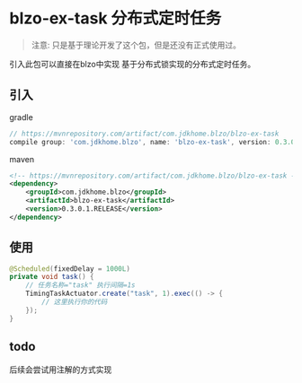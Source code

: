 # blzo-ex-task 分布式定时任务

> 注意: 只是基于理论开发了这个包，但是还没有正式使用过。

引入此包可以直接在blzo中实现 基于分布式锁实现的分布式定时任务。

## 引入

gradle
```groovy
// https://mvnrepository.com/artifact/com.jdkhome.blzo/blzo-ex-task
compile group: 'com.jdkhome.blzo', name: 'blzo-ex-task', version: 0.3.0.1.RELEASE
```

maven
```xml
<!-- https://mvnrepository.com/artifact/com.jdkhome.blzo/blzo-ex-task -->
<dependency>
    <groupId>com.jdkhome.blzo</groupId>
    <artifactId>blzo-ex-task</artifactId>
    <version>0.3.0.1.RELEASE</version>
</dependency>
```

## 使用

```java
@Scheduled(fixedDelay = 1000L)
private void task() {
    // 任务名称="task" 执行间隔=1s
    TimingTaskActuator.create("task", 1).exec(() -> {
        // 这里执行你的代码
    });
}
```

## todo

后续会尝试用注解的方式实现

